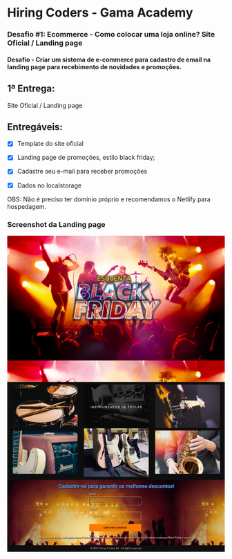 # Hiring Coders - Gama Academy

### Desafio #1: Ecommerce - Como colocar uma loja online? Site Oficial / Landing page

#### Desafio - Criar um sistema de e-commerce para cadastro de email na landing page para recebimento de novidades e promoções.

## 1ª Entrega: 
Site Oficial / Landing page  

## Entregáveis: 
- [x] Template do site oficial 

- [x] Landing page de promoções, estilo black friday; 

- [x] Cadastre seu e-mail para receber promoções 

- [x] Dados no localstorage

OBS: Não é preciso ter domínio próprio e recomendamos o Netlify para hospedagem.


### Screenshot da Landing page

![Screenshot](screenshot.png)


